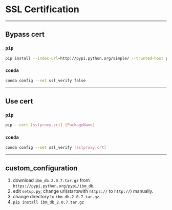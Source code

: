 # SSL Certification

---
## Bypass cert

### ```pip```
```sh
pip install --index-url=http://pypi.python.org/simple/ --trusted-host pypi.python.org [PackageName]
```

### ```conda```
```sh
conda config --set ssl_verify false
```


---
## Use cert

### ```pip```
```sh
pip --cert [sslproxy.crt] [PackageName]
```

### ```conda```
```sh
conda config --set ssl_verify [sslproxy.crt]
```

---
## custom_configuration
1. download ```ibm_db.2.0.7.tar.gz``` from ```https://pypi.python.org/pypi/ibm_db```.   
2. edit ```setup.py```; change url(startswith ```https://``` to ```http://```) manually.  
3. change directory to ```ibm_db.2.0.7.tar.gz```.  
4. ```pip install ibm_db_2.0.7.tar.gz``` 

